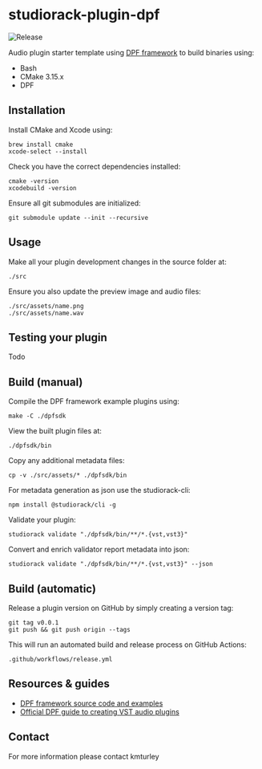 # studiorack-plugin-dpf
![Release](https://github.com/studiorack/studiorack-plugin-dpf/workflows/Release/badge.svg)

Audio plugin starter template using [DPF framework](https://github.com/DISTRHO/DPF) to build binaries using:

* Bash
* CMake 3.15.x
* DPF


## Installation

Install CMake and Xcode using:

    brew install cmake
    xcode-select --install

Check you have the correct dependencies installed:

    cmake -version
    xcodebuild -version

Ensure all git submodules are initialized:

    git submodule update --init --recursive


## Usage

Make all your plugin development changes in the source folder at:

    ./src

Ensure you also update the preview image and audio files:

    ./src/assets/name.png
    ./src/assets/name.wav


## Testing your plugin

Todo


## Build (manual)

Compile the DPF framework example plugins using:

    make -C ./dpfsdk

View the built plugin files at:

    ./dpfsdk/bin

Copy any additional metadata files:

    cp -v ./src/assets/* ./dpfsdk/bin

For metadata generation as json use the studiorack-cli:

    npm install @studiorack/cli -g

Validate your plugin:

    studiorack validate "./dpfsdk/bin/**/*.{vst,vst3}"

Convert and enrich validator report metadata into json:

    studiorack validate "./dpfsdk/bin/**/*.{vst,vst3}" --json


## Build (automatic)

Release a plugin version on GitHub by simply creating a version tag:

    git tag v0.0.1
    git push && git push origin --tags

This will run an automated build and release process on GitHub Actions:

    .github/workflows/release.yml


## Resources & guides

* [DPF framework source code and examples](https://github.com/DISTRHO/DPF)
* [Official DPF guide to creating VST audio plugins](https://distrho.github.io/DPF/)


## Contact

For more information please contact kmturley
